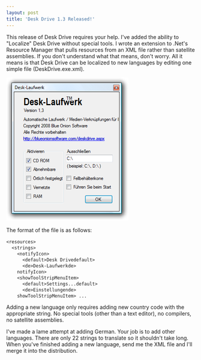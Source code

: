 ```yaml
---
layout: post  
title: 'Desk Drive 1.3 Released!'
---
```

This release of Desk Drive requires your help. I've added the ability to "Localize" Desk Drive without special tools. I wrote an extension to .Net's Resource Manager that pulls resources from an XML file rather than satellite assemblies. If you don't understand what that means, don't worry. All it means is that Desk Drive can be localized to new languages by editing one simple file (DeskDrive.exe.xml).

![deskdrive](/cdn/images/blog/DeskDrive1.3Released_11570/deskdrive_thumb.png)

The format of the file is as follows:
    
    <resources>
      <strings>
        <notifyIcon>
          <default>Desk Drivedefault>
          <de>Desk-Laufwerkde>
        notifyIcon>
        <showToolStripMenuItem>
          <default>Settings...default>
          <de>Einstellungende>
        showToolStripMenuItem> ...

Adding a new language only requires adding new country code with the appropriate string. No special tools (other than a text editor), no compilers, no satellite assemblies.

I've made a lame attempt at adding German. Your job is to add other languages. There are only 22 strings to translate so it shouldn't take long. When you've finished adding a new language, send me the XML file and I'll merge it into the distribution.
